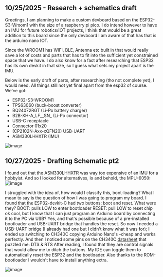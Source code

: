 <!--
  ===================    !!READ THIS NOTICE!!   ====================
  DO NOT edit this file manually. Your changes WILL BE OVERWRITTEN!
  This journal is auto generated and updated by Hack Club Blueprint.
  To edit this file, please edit your journal entries on Blueprint.
  ==================================================================
-->

## 10/25/2025 - Research + schematics draft  

Greetings, I am planning to make a custom devboard based on the ESP32-S3-Wroom1 with the size of a raspberry pi pico. I do intend however to have an IMU for future robotics/IOT projects, I think that would be a great addition to this board since the only devboard I am aware of that has that is the arduino nano IOT. 

Since the WROOM1 has WIFI, BLE, Antenna etc built in that would really save a lot of costs and parts that has to fit into the sufficient yet constrained space that we have. I do also know for a fact after researching that ESP32 has its own devkit in that size, so I guess what sets my project apart is the IMU. 

Below is the early draft of parts, after researching (tho not complete yet), I would need. All things still not yet final apart from the esp32 of course. We've got:

- ESP32-S3-WROOM1
- TPS63060 (buck-boost converter)
- BQ24072RGT (Li-Po battery charger)
- B2B-XH-A_LF__SN_ (Li-Po connector)
- USB-C receptacle
- Connector 01x20
- (CP2102N-Axx-xQFN20) USB-UART
- ASM330LHHXTR (IMU)


![image](https://blueprint.hackclub.com/user-attachments/blobs/proxy/eyJfcmFpbHMiOnsiZGF0YSI6NTQ1NSwicHVyIjoiYmxvYl9pZCJ9fQ==--2ff08ba02e8e5ea3387dfe33f4ef828670932df5/image.png)

  

## 10/27/2025 - Drafting Schematic pt2  


I found out that the ASM330LHHXTR was way too expensive of an IMU for a hobbyist. And so I looked for alternatives, lo and behold, the MPU-6050:
![image](https://blueprint.hackclub.com/user-attachments/blobs/proxy/eyJfcmFpbHMiOnsiZGF0YSI6NTkxMSwicHVyIjoiYmxvYl9pZCJ9fQ==--4bb3929626f3100544ca6e9f92137ee5f93d33e7/image.png)

I struggled with the idea of, how would I classify this, boot-loading? What I mean to say is the question of how I was going to program my board. I found that the ESP32-devkit-C had two buttons: boot and reset. 
What were they?
BOOT: pulls LOW to enter bootloader
RESET: pull LOW to reset chip
ok cool, but I know that I can just program an Arduino board by connecting it to the PC via USB? 
Yes, and that's possible because of a pre-installed bootloader and USB-UART bridge that handles the reset.
So now I needed a USB-UART bridge (I already had one but I didn't know what it was for); I ended up switching to CH340C copying Arduino Nano's -cheap and works perfectly.
And then I noticed some pins on the CH340C [datasheet](https://datasheet.lcsc.com/lcsc/Jiangsu-Qin-Heng-CH340C_C84681.pdf) that puzzled me: DTS & RTS
After reading, I found that they are control signals that would allow me to ditch the buttons. My IDE can toggle them to automatically reset the ESP32 and the bootloader. Also thanks to the ROM-bootloader I wouldn't have to install anything extra.

![image](https://blueprint.hackclub.com/user-attachments/blobs/proxy/eyJfcmFpbHMiOnsiZGF0YSI6NTkxNCwicHVyIjoiYmxvYl9pZCJ9fQ==--ba2634ed12b7e387d3d9b11c776987b44db25825/image.png)

  

